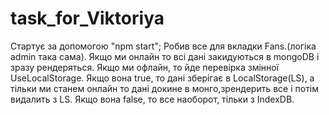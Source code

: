 # task_for_Viktoriya
Стартує за допомогою "npm start";
Робив все для вкладки Fans.(логіка аdmin така сама).
Якщо ми онлайн то всі дані закидуються в mongoDB і зразу рендеряться.
Якщо ми офлайн, то йде перевірка змінної UseLocalStorage. 
Якщо вона true, то дані зберігає в LocalStorage(LS), а тільки ми станем онлайн то дані докине в монго,зрендерить все і потім видалить з LS.
Якщо вона false, то все наоборот, тільки з IndexDB.
